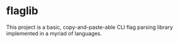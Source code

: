 # flaglib

This project is a basic, copy-and-paste-able CLI flag parsing library implemented in a myriad of languages.
